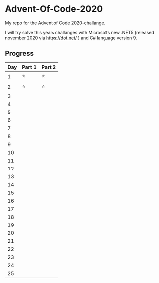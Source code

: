 # Advent-Of-Code-2020
My repo for the Advent of Code 2020-challange. 

I will try solve this years challanges with Microsofts new .NET5 (released november 2020 via https://dot.net/ ) and C# language version 9.

## Progress

| Day | Part 1 | Part 2 |
| --- | --- | --- |
|  1  | :star: | :star: |
|  2  | :star: | :star: |
|  3  |  |  |
|  4  |  |  |
|  5  |  |  |
|  6  |  |  |
|  7  |  |  |
|  8  |  |  |
|  9  |  |  |
|  10  |  |  |
|  11  |  |  |
|  12  |  |  |
|  13  |  |  |
|  14  |  |  |
|  15  |  |  |
|  16  |  |  |
|  17  |  |  |
|  18  |  |  |
|  19  |  |  |
|  20  |  |  |
|  21  |  |  |
|  22  |  |  |
|  23  |  |  |
|  24  |  |  |
|  25  |  |  |
